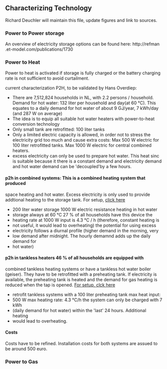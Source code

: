 ## Characterizing Technology 
Richard Deuchler will maintain this file, update figures and link to sources.

### Power to Power storage

An overview of electricity storage options can be found here: http://refman
.et-model.com/publications/1730

### Power to Heat  

Power to heat is activated if storage is fully charged or
the battery charging rate is not sufficient to avoid curtailment.

current characterization P2H, to be validated by Hans Overdiep: 
* There are 7,512,824 households in NL, with 2.2 persons / household. Demand for hot
water: 132 liter per household and day(at 60 °C). This equates to a daily demand for hot
water of about 9 GJ/year, 7 kWh/day (and 287 W on average) 
* The idea is to equip all suitable hot water heaters with power-to-heat conversion technology  
* Only small tank are retrofitted: 100 liter tanks  
* Only a limited electric capacity is allowed, in order not to stress the electricity grid too much and
cause extra costs: Max 500 W electric for 100 liter retrofitted tanks. Max
1000 W electric for central combined heaters. 
* excess electricity can only be used to prepare hot water. This heat sinc is suitable because it there is a
constant demand and electricity demand and hot water demand can be 'decoupled'by a few hours.


#### p2h in combined systems:  This is a combined heating system that produced
space heating and hot water. Excess electricity is only used to provide
addtional heating to the storage tank. For setup, [click here](http://f.cl.ly/items/0E3c3S3K3m0R1g2O2F2H/Screen%20Shot%202013-02-11%20at%2009.56.18.png)

* 200 liter water storage 1000 W electric resistance heating in hot water
* storage  always at 60 °C  27 % of all households have this device the
* heating rate at 1000 W input is 4.3 °C / h (therefore, constant heating is
* not useful, it would lead to overheating) the potential for using excess
* electricity follows a diurnal profile (higher demand in the morning, very
* low demand after midnight. The hourly demamnd adds up the daily demand for
* hot water)

#### p2h in tankless heaters  46 % of all households are equipped with
combined tankless heating systems or have a tankless hot water boiler
(geiser).  They have to be retrofitted with a preheating tank. If electricity
is available, the preheating tank is heated and the demand for gas heating is
reduced when the tap is opened. [For setup, clck here](http://f.cl.ly/items/1P0g2N393b3R1m2D0E34/Screen%20Shot%202013-02-11%20at%2009.56.28.png)

* retrofit tankless systems with a 100 liter preheating tank max heat input:
* 500 W max heating rate: 4.3 °C/h  the system can only be charged with 7 kWh
* (daily demand for hot water) within the 'last' 24 hours. Additional heating
* would lead to overheating.

#### Costs
Costs have to be refined. Installation costs for both systems are assued to be around 500 euro. 


### Power to Gas



